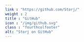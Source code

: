```yaml
---
link : "https://github.com/Storj/"
weight : 2
title : "GitHub"
icon : "/img/github.svg"
class : "fourthcolfooter"
alt: "Storj on GitHub"
---
```

